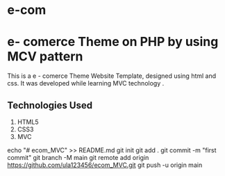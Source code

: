 # e-com
# e- comerce  Theme on PHP by using MCV pattern
This is a e - comerce Theme Website Template, designed using html and css. It was developed while learning MVC technology .

## Technologies Used
1. HTML5
2. CSS3
3. MVC

 
echo "# ecom_MVC" >> README.md
git init
git add .
git commit -m "first commit"
git branch -M main
git remote add origin https://github.com/ula123456/ecom_MVC.git
git push -u origin main
